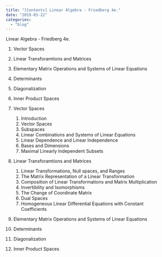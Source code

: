 ```yaml
---
title: "[Contents] Linear Algebra - Friedberg 4e."
date: "2019-03-22"
categories: 
  - "blog"
---
```


Linear Algebra - Friedberg 4e.

1. Vector Spaces
2. Linear Transforamtions and Matrices
3. Elementary Matrix Operations and Systems of Linear Equations
4. Determinants
5. Diagonalization
6. Inner Product Spaces

1. Vector Spaces
    1. Introduction
    2. Vector Spaces
    3. Subspaces
    4. Linear Combinations and Systems of Linear Equations
    5. Linear Dependence and Linear Independence
    6. Bases and Dimensions
    7. Maximal Linearly Independent Subsets
2. Linear Transforamtions and Matrices
    1. Linear Transformations, Null spaces, and Ranges
    2. The Matrix Representation of a Linear Transformation
    3. Composition of Linear Transformations and Matrix Multiplication
    4. Invertibility and Isomorphisms
    5. The Change of Coordinate Matrix
    6. Dual Spaces
    7. Homogeneous Linear Differential Equations with Constant Coefficients
3. Elementary Matrix Operations and Systems of Linear Equations
4. Determinants
5. Diagonalization
6. Inner Product Spaces
